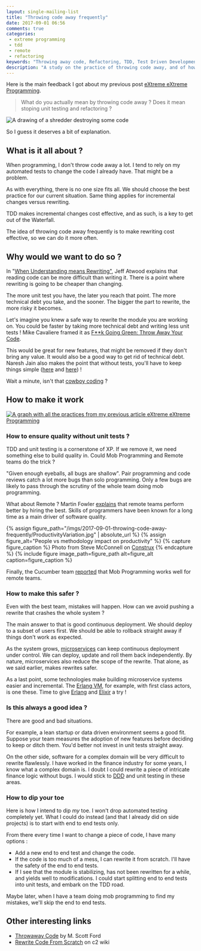 ```yaml
---
layout: single-mailing-list
title: "Throwing code away frequently"
date: 2017-09-01 06:56
comments: true
categories:
 - extreme programming
 - tdd
 - remote
 - refactoring
keywords: "Throwing away code, Refactoring, TDD, Test Driven Development, DDD, Remote Work, Mob Programming, Rewrite, Testing, Automated testing, Microservices"
description: "A study on the practice of throwing code away, and of how and when it could be made to work"
---
```

Here is the main feedback I got about my previous post [eXtreme eXtreme Programming](/extreme-extreme-programming-2017/).

> What do you actually mean by throwing code away ? Does it mean stoping unit testing and refactoring ?

![A drawing of a shredder destroying some code]({{site.url}}{{site.baseurl}}/imgs/2017-09-01-throwing-code-away-frequently/shredder.jpeg)

So I guess it deserves a bit of explanation.

## What is it all about ?

When programming, I don't throw code away a lot. I tend to rely on my automated tests to change the code I already have. That might be a problem.

As with everything, there is no one size fits all. We should choose the best practice for our current situation. Same thing applies for incremental changes versus rewriting.

TDD makes incremental changes cost effective, and as such, is a key to get out of the Waterfall.

The idea of throwing code away frequently is to make rewriting cost effective, so we can do it more often.

## Why would we want to do so ?

In "[When Understanding means Rewriting"](https://blog.codinghorror.com/when-understanding-means-rewriting/), Jeff Atwood explains that reading code can be more difficult than writing it. There is a point where rewriting is going to be cheaper than changing.

The more unit test you have, the later you reach that point. The more technical debt you take, and the sooner. The bigger the part to rewrite, the more risky it becomes.

Let's imagine you knew a safe way to rewrite the module you are working on. You could be faster by taking more technical debt and writing less unit tests ! Mike Cavaliere framed it as
[F**k Going Green: Throw Away Your Code](http://mikecavaliere.com/throw-away-your-code/).

This would be great for new features, that might be removed if they don't bring any value. It would also be a good way to get rid of technical debt. Naresh Jain also makes the point that without tests, you'll have to keep things simple ([here](https://blogs.agilefaqs.com/2008/10/07/throwing-away-code/) and [here](https://fr.slideshare.net/nashjain/the-decline-and-fall-of-agile-antifragile-mindset-to-rescue)) !

Wait a minute, isn't that [cowboy coding](https://en.wikipedia.org/wiki/Cowboy_coding) ?

## How to make it work

[![A graph with all the practices from my previous article eXtreme eXtreme Programming]({{site.url}}{{site.baseurl}}/imgs/2017-09-01-throwing-code-away-frequently/xxp.jpg)](/extreme-extreme-programming-2017/)

### How to ensure quality without unit tests ?

TDD and unit testing is a cornerstone of XP. If we remove it, we need something else to build quality in. Could Mob Programming and Remote teams do the trick ?

"Given enough eyeballs, all bugs are shallow". Pair programming and code reviews catch a lot more bugs than solo programming. Only a few bugs are likely to pass through the scrutiny of the whole team doing mob programming.

What about Remote ? Martin Fowler [explains](https://martinfowler.com/articles/remote-or-co-located.html) that remote teams perform better by hiring the best. Skills of programmers have been known for a long time as a main driver of software quality.

{% assign figure_path="/imgs/2017-09-01-throwing-code-away-frequently/ProductivityVariation.jpg" | absolute_url %}
{% assign figure_alt="People vs methodology impact on productivity" %}
{% capture figure_caption %}
Photo from Steve McConnell on [Construx](http://www.construx.com/10x_Software_Development/Origins_of_10X_%E2%80%93_How_Valid_is_the_Underlying_Research_/)
{% endcapture %}
{% include figure image_path=figure_path alt=figure_alt caption=figure_caption %}

Finally, the Cucumber team [reported](https://cucumber.io/blog/2015/12/21/the-mob-rules-ok) that Mob Programming works well for remote teams.

### How to make this safer ?

Even with the best team, mistakes will happen. How can we avoid pushing a rewrite that crashes the whole system ?

The main answer to that is good continuous deployment. We should deploy to a subset of users first. We should be able to rollback straight away if things don't work as expected.

As the system grows, [microservices](https://en.wikipedia.org/wiki/Microservices) can keep continuous deployment under control. We can deploy, update and roll them back independently. By nature, microservices also reduce the scope of the rewrite. That alone, as we said earlier, makes rewrites safer.

As a last point, some technologies make building microservice systems easier and incremental. The [Erlang VM](https://stackoverflow.com/questions/16779162/what-kind-of-virtual-machine-is-beam-the-erlang-vm), for example, with first class actors, is one these. Time to give [Erlang](https://www.erlang.org/) and [Elixir](https://elixir-lang.org/) a try !

### Is this always a good idea ?

There are good and bad situations.

For example, a lean startup or data driven environment seems a good fit. Suppose your team measures the adoption of new features before deciding to keep or ditch them. You'd better not invest in unit tests straight away.

On the other side, software for a complex domain will be very difficult to rewrite flawlessly. I have worked in the finance industry for some years, I know what a complex domain is. I doubt I could rewrite a piece of intricate finance logic without bugs. I would stick to [DDD](https://en.wikipedia.org/wiki/Domain-driven_design) and unit testing in these areas.

### How to dip your toe

Here is how I intend to dip _my_ toe. I won't drop automated testing completely yet. What I could do instead (and that I already did on side projects) is to start with end to end tests only.

From there every time I want to change a piece of code, I have many options :

*   Add a new end to end test and change the code.
*   If the code is too much of a mess, I can rewrite it from scratch. I'll have the safety of the end to end tests.
*   If I see that the module is stabilizing, has not been rewritten for a while, and yields well to modifications. I could start splitting end to end tests into unit tests, and embark on the TDD road.

Maybe later, when I have a team doing mob programming to find my mistakes, we'll skip the end to end tests.

## Other interesting links

*   [Throwaway Code](http://corgibytes.com/blog/2016/11/01/throwaway-code/) by M. Scott Ford
*   [Rewrite Code From Scratch](http://wiki.c2.com/?RewriteCodeFromScratch) on c2 wiki
